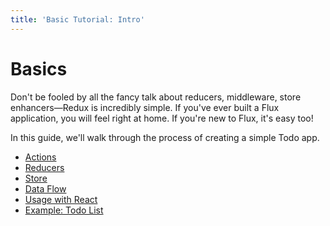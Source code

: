 ```yaml
---
title: 'Basic Tutorial: Intro'
---
```


# Basics

Don't be fooled by all the fancy talk about reducers, middleware, store enhancers—Redux is incredibly simple. If you've ever built a Flux application, you will feel right at home. If you're new to Flux, it's easy too!

In this guide, we'll walk through the process of creating a simple Todo app.

- [Actions](Actions.md)
- [Reducers](Reducers.md)
- [Store](Store.md)
- [Data Flow](DataFlow.md)
- [Usage with React](UsageWithReact.md)
- [Example: Todo List](ExampleTodoList.md)
